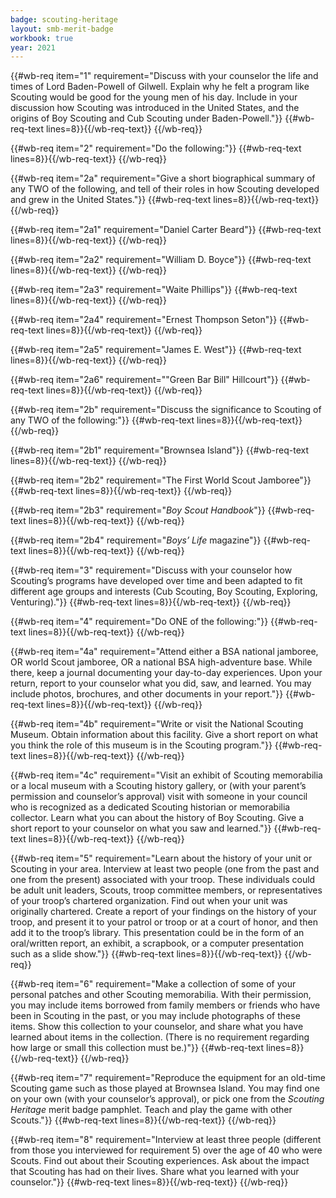 ```yaml
---
badge: scouting-heritage
layout: smb-merit-badge
workbook: true
year: 2021
---
```



{{#wb-req item="1" requirement="Discuss with your counselor the life and times of Lord Baden-Powell of Gilwell. Explain why he felt a program like Scouting would be good for the young men of his day. Include in your discussion how Scouting was introduced in the United States, and the origins of Boy Scouting and Cub Scouting under Baden-Powell."}}
{{#wb-req-text lines=8}}{{/wb-req-text}}
{{/wb-req}}

{{#wb-req item="2" requirement="Do the following:"}}
{{#wb-req-text lines=8}}{{/wb-req-text}}
{{/wb-req}}

{{#wb-req item="2a" requirement="Give a short biographical summary of any TWO of the following, and tell of their roles in how Scouting developed and grew in the United States."}}
{{#wb-req-text lines=8}}{{/wb-req-text}}
{{/wb-req}}

{{#wb-req item="2a1" requirement="Daniel Carter Beard"}}
{{#wb-req-text lines=8}}{{/wb-req-text}}
{{/wb-req}}

{{#wb-req item="2a2" requirement="William D. Boyce"}}
{{#wb-req-text lines=8}}{{/wb-req-text}}
{{/wb-req}}

{{#wb-req item="2a3" requirement="Waite Phillips"}}
{{#wb-req-text lines=8}}{{/wb-req-text}}
{{/wb-req}}

{{#wb-req item="2a4" requirement="Ernest Thompson Seton"}}
{{#wb-req-text lines=8}}{{/wb-req-text}}
{{/wb-req}}

{{#wb-req item="2a5" requirement="James E. West"}}
{{#wb-req-text lines=8}}{{/wb-req-text}}
{{/wb-req}}

{{#wb-req item="2a6" requirement="\"Green Bar Bill\" Hillcourt"}}
{{#wb-req-text lines=8}}{{/wb-req-text}}
{{/wb-req}}

{{#wb-req item="2b" requirement="Discuss the significance to Scouting of any TWO of the following:"}}
{{#wb-req-text lines=8}}{{/wb-req-text}}
{{/wb-req}}

{{#wb-req item="2b1" requirement="Brownsea Island"}}
{{#wb-req-text lines=8}}{{/wb-req-text}}
{{/wb-req}}

{{#wb-req item="2b2" requirement="The First World Scout Jamboree"}}
{{#wb-req-text lines=8}}{{/wb-req-text}}
{{/wb-req}}

{{#wb-req item="2b3" requirement="*Boy Scout Handbook*"}}
{{#wb-req-text lines=8}}{{/wb-req-text}}
{{/wb-req}}

{{#wb-req item="2b4" requirement="*Boys’ Life* magazine"}}
{{#wb-req-text lines=8}}{{/wb-req-text}}
{{/wb-req}}

{{#wb-req item="3" requirement="Discuss with your counselor how Scouting’s programs have developed over time and been adapted to fit different age groups and interests (Cub Scouting, Boy Scouting, Exploring, Venturing)."}}
{{#wb-req-text lines=8}}{{/wb-req-text}}
{{/wb-req}}

{{#wb-req item="4" requirement="Do ONE of the following:"}}
{{#wb-req-text lines=8}}{{/wb-req-text}}
{{/wb-req}}

{{#wb-req item="4a" requirement="Attend either a BSA national jamboree, OR world Scout jamboree, OR a national BSA high-adventure base. While there, keep a journal documenting your day-to-day experiences. Upon your return, report to your counselor what you did, saw, and learned. You may include photos, brochures, and other documents in your report."}}
{{#wb-req-text lines=8}}{{/wb-req-text}}
{{/wb-req}}

{{#wb-req item="4b" requirement="Write or visit the National Scouting Museum. Obtain information about this facility. Give a short report on what you think the role of this museum is in the Scouting program."}}
{{#wb-req-text lines=8}}{{/wb-req-text}}
{{/wb-req}}

{{#wb-req item="4c" requirement="Visit an exhibit of Scouting memorabilia or a local museum with a Scouting history gallery, or (with your parent’s permission and counselor’s approval) visit with someone in your council who is recognized as a dedicated Scouting historian or memorabilia collector. Learn what you can about the history of Boy Scouting. Give a short report to your counselor on what you saw and learned."}}
{{#wb-req-text lines=8}}{{/wb-req-text}}
{{/wb-req}}

{{#wb-req item="5" requirement="Learn about the history of your unit or Scouting in your area. Interview at least two people (one from the past and one from the present) associated with your troop. These individuals could be adult unit leaders, Scouts, troop committee members, or representatives of your troop’s chartered organization. Find out when your unit was originally chartered. Create a report of your findings on the history of your troop, and present it to your patrol or troop or at a court of honor, and then add it to the troop’s library. This presentation could be in the form of an oral/written report, an exhibit, a scrapbook, or a computer presentation such as a slide show."}}
{{#wb-req-text lines=8}}{{/wb-req-text}}
{{/wb-req}}

{{#wb-req item="6" requirement="Make a collection of some of your personal patches and other Scouting memorabilia. With their permission, you may include items borrowed from family members or friends who have been in Scouting in the past, or you may include photographs of these items. Show this collection to your counselor, and share what you have learned about items in the collection. (There is no requirement regarding how large or small this collection must be.)"}}
{{#wb-req-text lines=8}}{{/wb-req-text}}
{{/wb-req}}

{{#wb-req item="7" requirement="Reproduce the equipment for an old-time Scouting game such as those played at Brownsea Island. You may find one on your own (with your counselor’s approval), or pick one from the *Scouting Heritage* merit badge pamphlet. Teach and play the game with other Scouts."}}
{{#wb-req-text lines=8}}{{/wb-req-text}}
{{/wb-req}}

{{#wb-req item="8" requirement="Interview at least three people (different from those you interviewed for requirement 5) over the age of 40 who were Scouts. Find out about their Scouting experiences. Ask about the impact that Scouting has had on their lives. Share what you learned with your counselor."}}
{{#wb-req-text lines=8}}{{/wb-req-text}}
{{/wb-req}}
